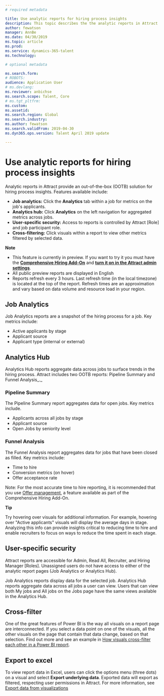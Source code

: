 ```yaml
---
# required metadata

title: Use analytic reports for hiring process insights
description: This topic describes the the analytic reports in Attract
author: fewatson
manager: AnnBe
ms.date: 04/30/2019
ms.topic: article
ms.prod: 
ms.service: dynamics-365-talent
ms.technology: 

# optional metadata

ms.search.form: 
# ROBOTS: 
audience: Application User
# ms.devlang: 
ms.reviewer: anbichse
ms.search.scope: Talent, Core
# ms.tgt_pltfrm: 
ms.custom: 
ms.assetid: 
ms.search.region: Global
ms.search.industry: 
ms.author: fewatson
ms.search.validFrom: 2019-04-30
ms.dyn365.ops.version: Talent April 2019 update

---
```

# Use analytic reports for hiring process insights

Analytic reports in Attract provide an out-of-the-box (OOTB) solution for hiring process insights. Features available include:

- **Job analytics:** Click the **Analytics** tab within a job for metrics on the job&#39;s applicants.
- **Analytics hub:** Click **Analytics** on the left navigation for aggregated metrics across jobs.
- **User-specific security:** Access to reports is controlled by Attract [Role] and job participant role.
- **Cross-filtering:** Click visuals within a report to view other metrics filtered by selected data.

**Note**

- This feature is currently in preview. If you want to try it you must have the [**Comprehensive Hiring Add-On**](https://docs.microsoft.com/dynamics365/unified-operations/talent/attract-comprehensive-hiring) and [**turn it on in the Attract admin settings**](https://docs.microsoft.com/dynamics365/unified-operations/talent/access-preview-feature).
- All public preview reports are displayed in English
- Reports refresh every 3 hours. Last refresh time (in the local timezone) is located at the top of the report. Refresh times are an approximation and vary based on data volume and resource load in your region.

## Job Analytics

Job Analytics reports are a snapshot of the hiring process for a job.  Key metrics include:

- Active applicants by stage
- Applicant source
- Applicant type (internal or external)

## Analytics Hub

Analytics Hub reports aggregate data across jobs to surface trends in the hiring process. Attract includes two OOTB reports: Pipeline Summary and Funnel Analysis_._

### Pipeline Summary

The Pipeline Summary report aggregates data for open jobs. Key metrics include.

- Applicants across all jobs by stage
- Applicant source
- Open Jobs by seniority level

### Funnel Analysis

The Funnel Analysis report aggregates data for jobs that have been closed as filled. Key metrics include:

- Time to hire
- Conversion metrics (on hover)
- Offer acceptance rate

Note: For the most accurate time to hire reporting, it is recommended that you use [Offer management](https://docs.microsoft.com/en-us/dynamics365/unified-operations/talent/offer-setup), a feature available as part of the Comprehensive Hiring Add-On.

**Tip**

Try hovering over visuals for additional information. For example, hovering over &quot;Active applicants&quot; visuals will display the average days in stage. Analyzing this info can provide insights critical to reducing time to hire and enable recruiters to focus on ways to reduce the time spent in each stage.

## User-specific security

Attract reports are accessible for Admin, Read All, Recruiter, and Hiring Manager [Roles]. Unassigned users do not have access to either of the analytic report pages (Job Analytics or Analytics Hub).

Job Analytics reports display data for the selected job. Analytics Hub reports aggregate data across all jobs a user can view. Users that can view both My jobs and All jobs on the Jobs page have the same views available in the Analytics Hub.

## Cross-filter

One of the great features of Power BI is the way all visuals on a report page are interconnected. If you select a data point on one of the visuals, all the other visuals on the page that contain that data change, based on that selection. Find out more and see an example in [How visuals cross-filter each other in a Power BI report](https://docs.microsoft.com/en-us/power-bi/consumer/end-user-interactions).

## Export to excel

To view report data in Excel, users can click the options menu (three dots) on a visual and select **Export underlying data**. Exported data will export as filtered, respecting user permissions in Attract. For more information, see [Export data from visualizations](https://docs.microsoft.com/en-us/power-bi/visuals/power-bi-visualization-export-data)

